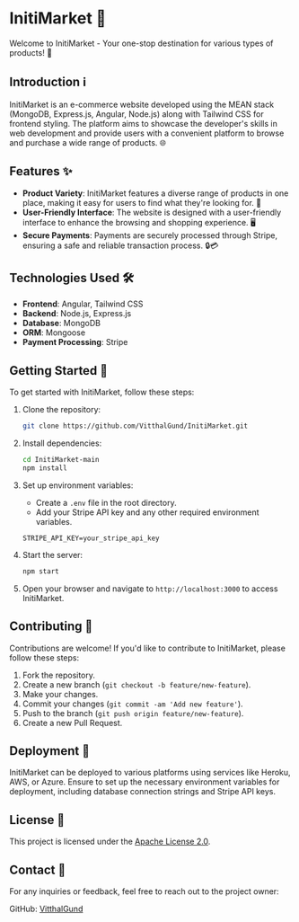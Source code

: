 # InitiMarket 🛒

Welcome to InitiMarket - Your one-stop destination for various types of products! 🚀

## Introduction ℹ️

InitiMarket is an e-commerce website developed using the MEAN stack (MongoDB, Express.js, Angular, Node.js) along with Tailwind CSS for frontend styling. The platform aims to showcase the developer's skills in web development and provide users with a convenient platform to browse and purchase a wide range of products. 🌐

## Features ✨

- **Product Variety**: InitiMarket features a diverse range of products in one place, making it easy for users to find what they're looking for. 🎁
- **User-Friendly Interface**: The website is designed with a user-friendly interface to enhance the browsing and shopping experience. 🖥️
- **Secure Payments**: Payments are securely processed through Stripe, ensuring a safe and reliable transaction process. 🔒💳

## Technologies Used 🛠️

- **Frontend**: Angular, Tailwind CSS
- **Backend**: Node.js, Express.js
- **Database**: MongoDB
- **ORM**: Mongoose 
- **Payment Processing**: Stripe

## Getting Started 🚀

To get started with InitiMarket, follow these steps:

1. Clone the repository:
   ```bash
   git clone https://github.com/VitthalGund/InitiMarket.git
   ```

2. Install dependencies:
   ```bash
   cd InitiMarket-main
   npm install
   ```

3. Set up environment variables:
   - Create a `.env` file in the root directory.
   - Add your Stripe API key and any other required environment variables.
   ```plaintext
   STRIPE_API_KEY=your_stripe_api_key
   ```

4. Start the server:
   ```bash
   npm start
   ```

5. Open your browser and navigate to `http://localhost:3000` to access InitiMarket.

## Contributing 🤝

Contributions are welcome! If you'd like to contribute to InitiMarket, please follow these steps:

1. Fork the repository.
2. Create a new branch (`git checkout -b feature/new-feature`).
3. Make your changes.
4. Commit your changes (`git commit -am 'Add new feature'`).
5. Push to the branch (`git push origin feature/new-feature`).
6. Create a new Pull Request.

## Deployment 🚀

InitiMarket can be deployed to various platforms using services like Heroku, AWS, or Azure. Ensure to set up the necessary environment variables for deployment, including database connection strings and Stripe API keys.

## License 📝

This project is licensed under the [Apache License 2.0](LICENSE).

## Contact 📧

For any inquiries or feedback, feel free to reach out to the project owner:

GitHub: [VitthalGund](https://github.com/VitthalGund)

